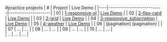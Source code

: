 #practice projects
| #  | Project                   | Live Demo           |
|----|---------------------------|---------------------|
| 01 | [1-responsive-ol](1-responsive-ol)                   | [Live Demo](https://wyang0917.github.io/lab/1-responsive-ol)               |
| 02 | [2-flex-card](2-flex-card)                           | [Live Demo](https://wyang0917.github.io/lab/2-flex-card)                   |
| 03 | [2-grid](2-grid)                                     | [Live Demo](https://wyang0917.github.io/lab/2-grid)                        |
| 04 | [3-responsive_subscription](3-resposive_subscription) | [Live Demo](https://wyang0917.github.io/lab/3-resposive_subscription)      |
| 05 | [4-weather](4-weather)                               | [Live Demo](https://wyang0917.github.io/lab/4-weather)                     |
| 06 | [pagination] (pagination)                            |                                                                            |
| 07 | ...                       | ...                 |
| 08 | ...                       | ...                 |
| 09 | ...                       | ...                 |
| 10 | ...                       | ...                 |                
| .. | ...                       | ...                 |
